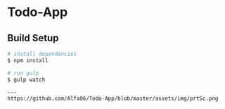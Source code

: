 # Todo-App
## Build Setup

```bash
# install dependencies
$ npm install

# run gulp
$ gulp watch

---
https://github.com/Alfa86/Todo-App/blob/master/assets/img/prtSc.png
